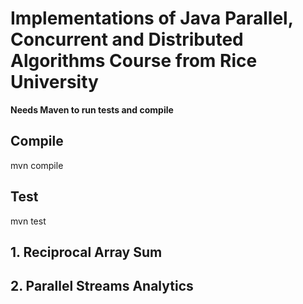 # Implementations of Java Parallel, Concurrent and Distributed Algorithms Course from Rice University

**Needs Maven to run tests and compile**

## Compile
mvn compile

## Test
mvn test

## 1. Reciprocal Array Sum
## 2. Parallel Streams Analytics

